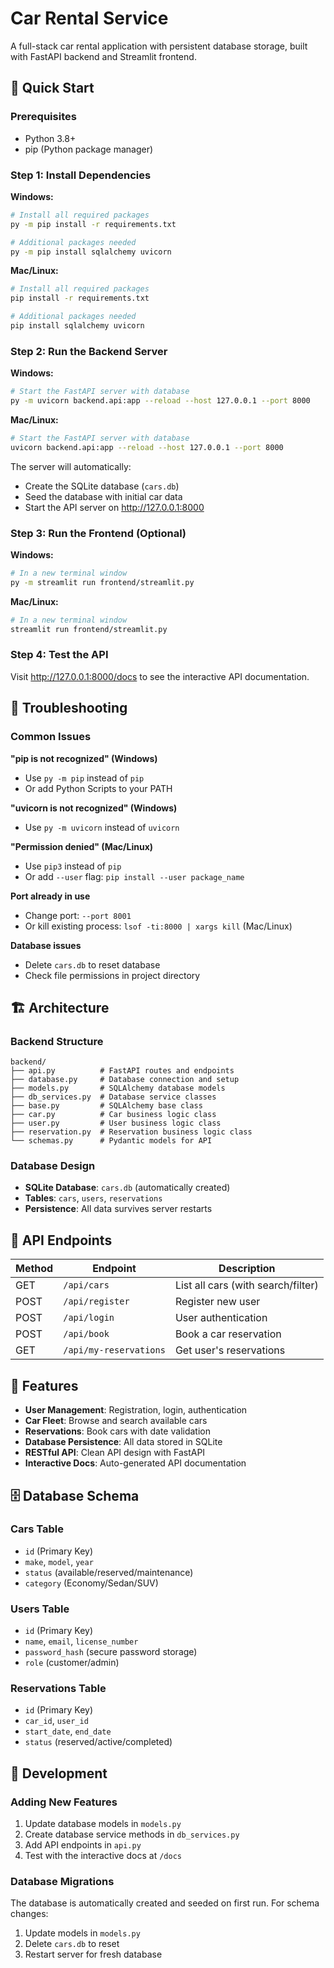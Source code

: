 # Car Rental Service

A full-stack car rental application with persistent database storage, built with FastAPI backend and Streamlit frontend.

## 🚀 Quick Start

### Prerequisites
- Python 3.8+ 
- pip (Python package manager)

### Step 1: Install Dependencies

**Windows:**
```bash
# Install all required packages
py -m pip install -r requirements.txt

# Additional packages needed
py -m pip install sqlalchemy uvicorn
```

**Mac/Linux:**
```bash
# Install all required packages
pip install -r requirements.txt

# Additional packages needed
pip install sqlalchemy uvicorn
```

### Step 2: Run the Backend Server

**Windows:**
```bash
# Start the FastAPI server with database
py -m uvicorn backend.api:app --reload --host 127.0.0.1 --port 8000
```

**Mac/Linux:**
```bash
# Start the FastAPI server with database
uvicorn backend.api:app --reload --host 127.0.0.1 --port 8000
```

The server will automatically:
- Create the SQLite database (`cars.db`)
- Seed the database with initial car data
- Start the API server on http://127.0.0.1:8000

### Step 3: Run the Frontend (Optional)

**Windows:**
```bash
# In a new terminal window
py -m streamlit run frontend/streamlit.py
```

**Mac/Linux:**
```bash
# In a new terminal window
streamlit run frontend/streamlit.py
```

### Step 4: Test the API
Visit http://127.0.0.1:8000/docs to see the interactive API documentation.

## 🔧 Troubleshooting

### Common Issues

**"pip is not recognized" (Windows)**
- Use `py -m pip` instead of `pip`
- Or add Python Scripts to your PATH

**"uvicorn is not recognized" (Windows)**
- Use `py -m uvicorn` instead of `uvicorn`

**"Permission denied" (Mac/Linux)**
- Use `pip3` instead of `pip`
- Or add `--user` flag: `pip install --user package_name`

**Port already in use**
- Change port: `--port 8001`
- Or kill existing process: `lsof -ti:8000 | xargs kill` (Mac/Linux)

**Database issues**
- Delete `cars.db` to reset database
- Check file permissions in project directory

## 🏗️ Architecture

### Backend Structure
```
backend/
├── api.py          # FastAPI routes and endpoints
├── database.py     # Database connection and setup
├── models.py       # SQLAlchemy database models
├── db_services.py  # Database service classes
├── base.py         # SQLAlchemy base class
├── car.py          # Car business logic class
├── user.py         # User business logic class
├── reservation.py  # Reservation business logic class
└── schemas.py      # Pydantic models for API
```

### Database Design
- **SQLite Database**: `cars.db` (automatically created)
- **Tables**: `cars`, `users`, `reservations`
- **Persistence**: All data survives server restarts

## 🔧 API Endpoints

| Method | Endpoint | Description |
|--------|----------|-------------|
| GET | `/api/cars` | List all cars (with search/filter) |
| POST | `/api/register` | Register new user |
| POST | `/api/login` | User authentication |
| POST | `/api/book` | Book a car reservation |
| GET | `/api/my-reservations` | Get user's reservations |

## 🎯 Features

- **User Management**: Registration, login, authentication
- **Car Fleet**: Browse and search available cars
- **Reservations**: Book cars with date validation
- **Database Persistence**: All data stored in SQLite
- **RESTful API**: Clean API design with FastAPI
- **Interactive Docs**: Auto-generated API documentation

## 🗄️ Database Schema

### Cars Table
- `id` (Primary Key)
- `make`, `model`, `year`
- `status` (available/reserved/maintenance)
- `category` (Economy/Sedan/SUV)

### Users Table
- `id` (Primary Key)
- `name`, `email`, `license_number`
- `password_hash` (secure password storage)
- `role` (customer/admin)

### Reservations Table
- `id` (Primary Key)
- `car_id`, `user_id`
- `start_date`, `end_date`
- `status` (reserved/active/completed)

## 🚀 Development

### Adding New Features
1. Update database models in `models.py`
2. Create database service methods in `db_services.py`
3. Add API endpoints in `api.py`
4. Test with the interactive docs at `/docs`

### Database Migrations
The database is automatically created and seeded on first run. For schema changes:
1. Update models in `models.py`
2. Delete `cars.db` to reset
3. Restart server for fresh database

